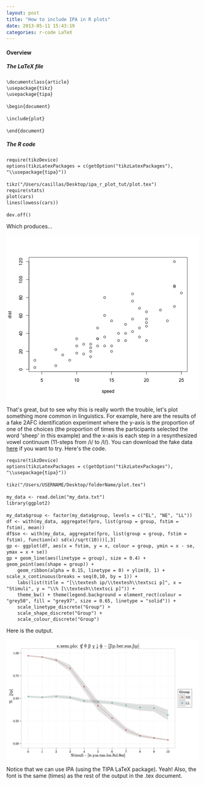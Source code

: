```yaml
---
layout: post
title: "How to include IPA in R plots"
date: 2013-05-11 15:43:19
categories: r-code LaTeX
---
```


#### Overview



##### The LaTeX file
 
    \documentclass{article}
    \usepackage{tikz}
    \usepackage{tipa}
 
    \begin{document}
 
    \include{plot}
 
    \end{document}
 
 
 
##### The R code
 
 

    require(tikzDevice)
    options(tikzLatexPackages = c(getOption("tikzLatexPackages"), 
    "\\usepackage{tipa}"))

    tikz("/Users/casillas/Desktop/ipa_r_plot_tut/plot.tex")
    require(stats)
    plot(cars)
    lines(lowess(cars))
    
    dev.off()

  
Which produces...
  

![plot of chunk unnamed-chunk-4](/assets/images/figure/unnamed-chunk-2.png) 

  
That's great, but to see why this is really worth the trouble, let's plot something more common in linguistics. For example, here are the results of a fake 2AFC identification experiment where the y-axis is the proportion of one of the choices (the proportion of times the participants selected the word 'sheep' in this example) and the x-axis is each step in a resynthesized vowel continuum (11-steps from /i/ to /I/). You can download the fake data [here][fake-data] if you want to try. Here's the code.
  
    require(tikzDevice)
    options(tikzLatexPackages = c(getOption("tikzLatexPackages"), 
    "\\usepackage{tipa}"))
    
    tikz("/Users/USERNAME/Desktop/folderName/plot.tex")
    
    my_data <- read.delim("my_data.txt")
    library(ggplot2)
    
    my_data$group <- factor(my_data$group, levels = c("EL", "NE", "LL"))
    df <- with(my_data, aggregate(fpro, list(group = group, fstim = fstim), mean))
    df$se <- with(my_data, aggregate(fpro, list(group = group, fstim = fstim), function(x) sd(x)/sqrt(10)))[,3]
    gp <- ggplot(df, aes(x = fstim, y = x, colour = group, ymin = x - se, ymax = x + se))
    gp + geom_line(aes(linetype = group), size = 0.4) + geom_point(aes(shape = group)) + 
        geom_ribbon(alpha = 0.15, linetype = 0) + ylim(0, 1) + scale_x_continuous(breaks = seq(0,10, by = 1)) + 
        labs(list(title = "[\\textesh ip/\\textesh\\textsci p]", x = "Stimuli", y = "\\% [\\textesh\\textsci p]")) + 
        theme_bw() + theme(legend.background = element_rect(colour = "grey50", fill = "grey97", size = 0.65, linetype = "solid")) + 
        scale_linetype_discrete("Group") + 
        scale_shape_discrete("Group") + 
        scale_colour_discrete("Group")

  
Here is the output.
  

![plot of chunk unnamed-chunk-6](/assets/images/figure/ident_plot.png)

  
Notice that we can use IPA (using the TIPA LaTeX package). Yeah! Also, the font is the same (times) as the rest of the output in the .tex document.
  

[fake-data]: /archive/ipa_rplot_tut/my_data.txt
